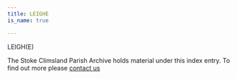 ```yaml
---
title: LEIGHE
is_name: true

---
```


LEIGH(E)


The Stoke Climsland Parish Archive holds material under this index entry. To find out more please [contact us](/contact/)
